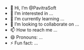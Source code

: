- 👋 Hi, I’m @PavitraSoft
- 👀 I’m interested in ...
- 🌱 I’m currently learning ...
- 💞️ I’m looking to collaborate on ...
- 📫 How to reach me ...
- 😄 Pronouns: ...
- ⚡ Fun fact: ...

<!---
PavitraSoft/PavitraSoft is a ✨ special ✨ repository because its `README.md` (this file) appears on your GitHub profile.
You can click the Preview link to take a look at your changes.
--->
